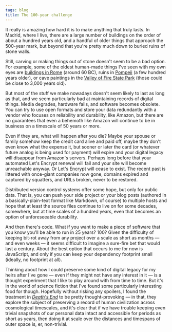 ```yaml
---
tags: blog
title: The 100-year challenge
---
```


It really is amazing how hard it is to make anything that truly lasts. In Madrid, where I live, there are a large number of buildings on the order of about a hundred years old, and a handful of older things that approach the 500-year mark, but beyond that you're pretty much down to buried ruins of stone walls.

Still, carving or making things out of stone doesn't seem to be a bad option. For example, some of the oldest human-made things I've seen with my own eyes are [buildings in Rome](https://en.wikipedia.org/wiki/Colosseum) (around 60 BC), ruins in [Pompeii](https://en.wikipedia.org/wiki/Pompeii) (a few hundred years older), or cave paintings in the [Valley of Fire State Park](https://en.wikipedia.org/wiki/Valley_of_Fire_State_Park) (those could be close to 3,000 years old).

But most of the stuff we make nowadays doesn't seem likely to last as long as that, and we seem particularly bad at maintaining records of digital things. Media degrades, hardware fails, and software becomes obsolete. You can try to use open formats and store your data redundantly with a vendor who focuses on reliability and durability, like Amazon, but there are no guarantees that even a behemoth like Amazon will continue to be in business on a timescale of 50 years or more.

Even if they are, what will happen after you die? Maybe your spouse or family somehow keep the credit card alive and paid off, maybe they don't even know what the expense it, but sooner or later the card (or whatever future analog is being used for payment) will expire and your digital legacy will disappear from Amazon's servers. Perhaps long before that your automated Let's Encrypt renewal will fail and your site will become unreachable anyway. Or Let's Encrypt will cease to exist. The recent past is littered with once-giant companies now gone, domains expired and captured by squatters, and URLs broken, never to be restored.

Distributed version control systems offer some hope, but only for public data. That is, you can push your side project or your blog posts (authored in a basically-plain-text format like Markdown, of course) to multiple hosts and hope that at least the source files continue to live on for some decades, somewhere, but at time scales of a hundred years, even that becomes an option of unforeseeable durability.

And then there's code. What if you want to make a piece of software that you know you'll be able to run in 25 years? 100? Given the difficulty of keeping bit-rot away from any project over a scale as short as months — and even weeks — it seems difficult to imagine a sure-fire bet that would last a century. About the best option that occurs to me for now is JavaScript, and only if you can keep your dependency footprint small (ideally, no footprint at all).

Thinking about how I could preserve some kind of digital legacy for my heirs after I've gone — even if they might not have any interest in it — is a thought experiment that I like to play around with from time to time. But it's in the world of science fiction that I've found some particularly interesting food for though. Hopefully without risking any spoilers, I found the treatment in [_Death's End_](https://en.wikipedia.org/wiki/Death%27s_End) to be pretty thought-provoking — in that, they explore the subject of preserving a record of human civilization across cosmological timescales, and it's clear that if we have trouble keeping even trivial snapshots of our personal data intact and accessible for periods as short as years, then doing it at scale over the distances and timespans of outer space is, er, non-trivial.
